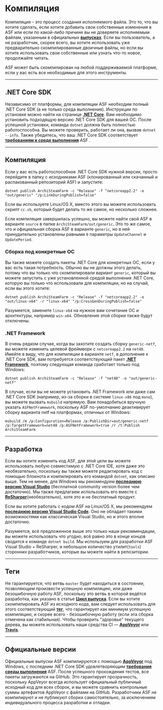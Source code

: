 # Компиляция

Компиляция - это процесс создания исполняемого файла. Это то, что вы хотите сделать, если хотите добавить свои собственные изменения в ASF или если по какой-либо причине вы не доверяете исполняемым файлам, указанным в официальных **[выпусках](https://github.com/JustArchiNET/ArchiSteamFarm/releases)**. Если вы пользователь, а не разработчик, скорее всего, вы хотите использовать уже предварительно скомпилированные двоичные файлы, но если вы хотите использовать свои собственные или узнать что-то новое, продолжайте читать.

ASF может быть скомпилирован на любой поддерживаемой платформе, если у вас есть все необходимые для этого инструменты.

* * *

## .NET Core SDK 

Независимо от платформы, для компиляции ASF необходим полный .NET Core SDK (а не только среда выполнения). Инструкции по установке можно найти на странице **[.NET Core](https://dotnet.microsoft.com/download)**. Вам необходимо установить подходящую версию .NET Core SDK для вашей ОС. После успешной установки, команда `dotnet` должна быть полностью работоспособна. Вы можете проверить, работает ли она, вызвав `dotnet --info`. Также убедитесь, что ваш .NET Core SDK соответствует **[требованиям к среде выполнения](https://github.com/JustArchiNET/ArchiSteamFarm/wiki/Compatibility-ru-RU#user-content-Требования-среды-выполнения)** ASF .

* * *

## Компиляция

Если у вас есть работоспособное .NET Core SDK нужной версии, просто перейдите в папку с исходниками ASF (клонированный или скачанный и распакованный репозиторий ASF) и запустите:

```shell
dotnet publish ArchiSteamFarm -c "Release" -f "netcoreapp2.2" -o "out/generic" "/p:LinkDuringPublish=false"
```

Если вы используете Linux/OS X, вместо этого вы можете использовать скрипт `cc.sh`, который будет делать то же самое, но несколько сложнее.

Если компиляция завершилась успешно, вы можете найти свой ASF в варианте `source` в папке `ArchiSteamFarm/out/generic`. Это то же самое, что и официальная сборка ASF в варианте `generic`, но в ней принудительно установлены равными `0` параметры `UpdateChannel` и `UpdatePeriod`.

### Сборка под конкретные ОС

Вы также можете создать пакеты .NET Core для конкретных ОС, если у вас есть такая потребность. Обычно вы не должны этого делать, потому что вы только что скомпилировали вариант `generic`, который вы можете запустить с уже установленной средой выполнения .NET Core, которую вы только что использовали для компиляции, но на случай, если вы этого хотите:

```shell
dotnet publish ArchiSteamFarm -c "Release" -f "netcoreapp2.2" -o "out/linux-x64" -r "linux-x64" "/p:CrossGenDuringPublish=false"
```

Разумеется, замените `linux-x64` на нужное вам сочетание ОС и архитектуры, например `win-x64`. Обновления этой сборки также будут отключены.

### .NET Framework

В очень редком случае, когда вы захотите создать сборку `generic-netf`, вы можете изменить целевой фреймворк с `netcoreapp2.2` на `net48`. Имейте в виду, что для компиляции в варианте `netf`, в дополнение к .NET Core SDK, вам потребуется соответствующий пакет **[ .NET Framework](https://dotnet.microsoft.com/download/visual-studio-sdks)**, поэтому следующая команда сработает только под Windows:

```shell
dotnet publish ArchiSteamFarm -c "Release" -f "net48" -o "out/generic-netf"
```

В случае, если вы не можете установить .NET Framework или даже сам .NET Core SDK (например, из-за сборки в системе `linux-x86` под `mono`), вы можете вызвать `msbuild` напрямую. Вам понадобиться вручную указать `ASFNetFramework`, поскольку ASF по-умолчанию деактивирует сборку варианта netf на платформах, отличных от Windows:

```shell
msbuild /m /p:Configuration=Release /p:PublishDir=out/generic-netf /p:TargetFramework=net48 /p:ASFNetFramework=true /r /t:Publish ArchiSteamFarm
```

* * *

## Разработка

Если вы хотите изменить код ASF, для этой цели вы можете использовать любую совместимую с .NET Core IDE, хотя даже это необязательно, поскольку вы также можете редактировать код с помощью блокнота и компилировать его командой `dotnet`, как описано выше. Тем не менее, для Windows мы рекомендуем **[последнюю версию Visual Studio](https://visualstudio.microsoft.com/downloads)** (бесплатной community version более чем достаточно). Мы также предлагаем использовать его вместе с **[ ReSharper](https://www.jetbrains.com/resharper)**(необязательно), хотя это и не бесплатный продукт.

Если вы хотите работать с кодом ASF на Linux/OS X, мы рекомендуем **[ последнюю версию Visual Studio Code](https://code.visualstudio.com/download)**. Оно не обладает такими возможностями как классическая Visual Studio, но и этого вполне достаточно.

Разумеется, всё предложенное выше это только наши рекоммендации, вы можете использовать что угодно, всё равно это в конце концов сводится к команде `dotnet build`. Мы используем для разработки ASF Visual Studio + ReSharper, и небольшое количество утилит(`tools`) сторонних разработчиков, которые вы можете найти в репозитории.

* * *

## Теги

Не гарантируется, что ветвь `master` будет находиться в состоянии, позволяющем произвести успешную компиляцию, или даже безошибочную работу ASF, поскольку это ветвь в которой ведётся разработка, как указано в статье **[Цикл выпуска](https://github.com/JustArchiNET/ArchiSteamFarm/wiki/Release-cycle-ru-RU)**. Если вы хотите скомпилировать ASF из исходного кода, вам следует использовать для этого соответствующий **[тег](https://github.com/JustArchiNET/ArchiSteamFarm/tags)**, что гарантирует как минимум успешную компиляцию, и скорее всего - безошибочную работу (если эта сборка отмечена как стабильная). Чтобы проверить "здоровье" текущего дерева, вы можете использовать наши средства CI — **[AppVeyor](https://ci.appveyor.com/project/JustArchi/ArchiSteamFarm)** или **[Travis](https://travis-ci.com/JustArchiNET/ArchiSteamFarm)**.

* * *

## Официальные версии

Официальные выпуски ASF компилируются с помощью **[AppVeyor](https://ci.appveyor.com/project/JustArchi/ArchiSteamFarm)** под Windows, с последним .NET Core SDK удовлетворяющим **[требования среды выполнения](https://github.com/JustArchiNET/ArchiSteamFarm/wiki/Compatibility-ru-RU#user-content-Требования-среды-выполнения)** ASF. После успешного прохождения тестов, все пакеты загружаются на GitHub. Это гарантирует прозрачность, поскольку AppVeyor всегда использует официальный публичный исходный код для всех сборок, и вы можете сравнить контрольные суммы артефактов AppVeyor с файлами на GitHub. Разработчики ASF не компилируют и не публикуют сборки самостоятельно, за исключением индивидуального процесса разработки и отладки.